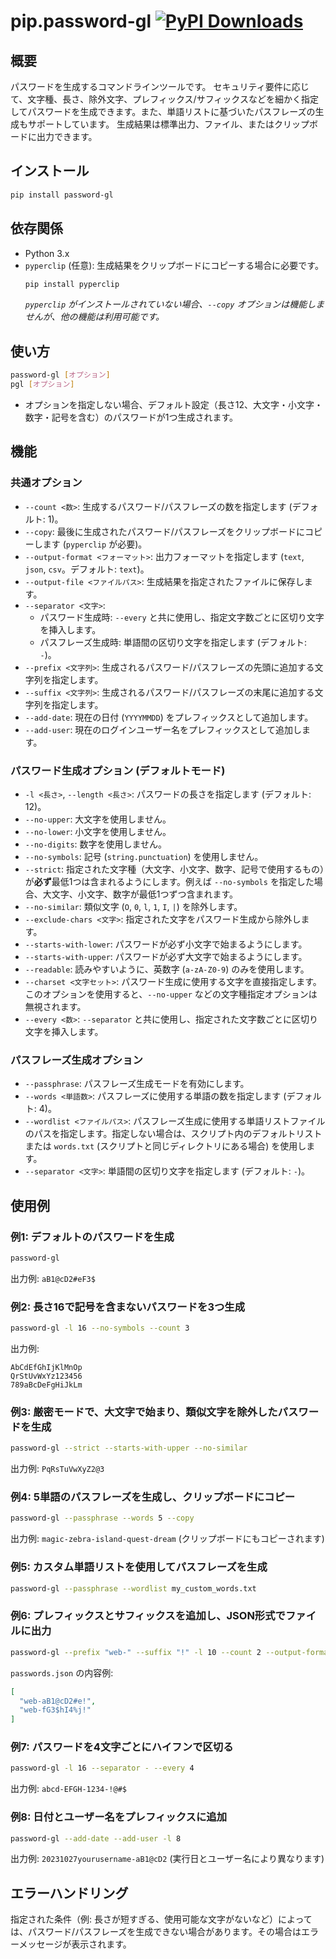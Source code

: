 # pip.password-gl [![PyPI Downloads](https://static.pepy.tech/badge/password-gl)](https://pepy.tech/projects/password-gl)


## 概要
パスワードを生成するコマンドラインツールです。
セキュリティ要件に応じて、文字種、長さ、除外文字、プレフィックス/サフィックスなどを細かく指定してパスワードを生成できます。また、単語リストに基づいたパスフレーズの生成もサポートしています。
生成結果は標準出力、ファイル、またはクリップボードに出力できます。

## インストール
```bash
pip install password-gl
```

## 依存関係
*   Python 3.x
*   `pyperclip` (任意): 生成結果をクリップボードにコピーする場合に必要です。
    ```bash
    pip install pyperclip
    ```
    *`pyperclip` がインストールされていない場合、`--copy` オプションは機能しませんが、他の機能は利用可能です。*

## 使い方
```bash
password-gl [オプション]
pgl [オプション]
```
*   オプションを指定しない場合、デフォルト設定（長さ12、大文字・小文字・数字・記号を含む）のパスワードが1つ生成されます。

## 機能
### 共通オプション
*   `--count <数>`: 生成するパスワード/パスフレーズの数を指定します (デフォルト: 1)。
*   `--copy`: 最後に生成されたパスワード/パスフレーズをクリップボードにコピーします (`pyperclip` が必要)。
*   `--output-format <フォーマット>`: 出力フォーマットを指定します (`text`, `json`, `csv`。デフォルト: `text`)。
*   `--output-file <ファイルパス>`: 生成結果を指定されたファイルに保存します。
*   `--separator <文字>`:
    *   パスワード生成時: `--every` と共に使用し、指定文字数ごとに区切り文字を挿入します。
    *   パスフレーズ生成時: 単語間の区切り文字を指定します (デフォルト: `-`)。
*   `--prefix <文字列>`: 生成されるパスワード/パスフレーズの先頭に追加する文字列を指定します。
*   `--suffix <文字列>`: 生成されるパスワード/パスフレーズの末尾に追加する文字列を指定します。
*   `--add-date`: 現在の日付 (`YYYYMMDD`) をプレフィックスとして追加します。
*   `--add-user`: 現在のログインユーザー名をプレフィックスとして追加します。

### パスワード生成オプション (デフォルトモード)
*   `-l <長さ>`, `--length <長さ>`: パスワードの長さを指定します (デフォルト: 12)。
*   `--no-upper`: 大文字を使用しません。
*   `--no-lower`: 小文字を使用しません。
*   `--no-digits`: 数字を使用しません。
*   `--no-symbols`: 記号 (`string.punctuation`) を使用しません。
*   `--strict`: 指定された文字種（大文字、小文字、数字、記号で使用するもの）が**必ず**最低1つは含まれるようにします。例えば `--no-symbols` を指定した場合、大文字、小文字、数字が最低1つずつ含まれます。
*   `--no-similar`: 類似文字 (`O`, `0`, `l`, `1`, `I`, `|`) を除外します。
*   `--exclude-chars <文字>`: 指定された文字をパスワード生成から除外します。
*   `--starts-with-lower`: パスワードが必ず小文字で始まるようにします。
*   `--starts-with-upper`: パスワードが必ず大文字で始まるようにします。
*   `--readable`: 読みやすいように、英数字 (`a-zA-Z0-9`) のみを使用します。
*   `--charset <文字セット>`: パスワード生成に使用する文字を直接指定します。このオプションを使用すると、`--no-upper` などの文字種指定オプションは無視されます。
*   `--every <数>`: `--separator` と共に使用し、指定された文字数ごとに区切り文字を挿入します。

### パスフレーズ生成オプション
*   `--passphrase`: パスフレーズ生成モードを有効にします。
*   `--words <単語数>`: パスフレーズに使用する単語の数を指定します (デフォルト: 4)。
*   `--wordlist <ファイルパス>`: パスフレーズ生成に使用する単語リストファイルのパスを指定します。指定しない場合は、スクリプト内のデフォルトリストまたは `words.txt` (スクリプトと同じディレクトリにある場合) を使用します。
*   `--separator <文字>`: 単語間の区切り文字を指定します (デフォルト: `-`)。

## 使用例
### 例1: デフォルトのパスワードを生成
```bash
password-gl
```
出力例: `aB1@cD2#eF3$`

### 例2: 長さ16で記号を含まないパスワードを3つ生成
```bash
password-gl -l 16 --no-symbols --count 3
```
出力例:
```
AbCdEfGhIjKlMnOp
QrStUvWxYz123456
789aBcDeFgHiJkLm
```

### 例3: 厳密モードで、大文字で始まり、類似文字を除外したパスワードを生成
```bash
password-gl --strict --starts-with-upper --no-similar
```
出力例: `PqRsTuVwXyZ2@3`

### 例4: 5単語のパスフレーズを生成し、クリップボードにコピー
```bash
password-gl --passphrase --words 5 --copy
```
出力例: `magic-zebra-island-quest-dream` (クリップボードにもコピーされます)

### 例5: カスタム単語リストを使用してパスフレーズを生成
```bash
password-gl --passphrase --wordlist my_custom_words.txt
```

### 例6: プレフィックスとサフィックスを追加し、JSON形式でファイルに出力
```bash
password-gl --prefix "web-" --suffix "!" -l 10 --count 2 --output-format json --output-file passwords.json
```
`passwords.json` の内容例:
```json
[
  "web-aB1@cD2#e!",
  "web-fG3$hI4%j!"
]
```

### 例7: パスワードを4文字ごとにハイフンで区切る
```bash
password-gl -l 16 --separator - --every 4
```
出力例: `abcd-EFGH-1234-!@#$`

### 例8: 日付とユーザー名をプレフィックスに追加
```bash
password-gl --add-date --add-user -l 8
```
出力例: `20231027yourusername-aB1@cD2` (実行日とユーザー名により異なります)

## エラーハンドリング
指定された条件（例: 長さが短すぎる、使用可能な文字がないなど）によっては、パスワード/パスフレーズを生成できない場合があります。その場合はエラーメッセージが表示されます。